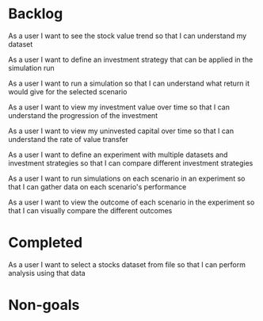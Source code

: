 # Backlog

As a user I want to see the stock value trend so that I can understand my dataset

As a user I want to define an investment strategy that can be applied in the simulation run

As a user I want to run a simulation so that I can understand what return it would give for the selected scenario

As a user I want to view my investment value over time so that I can understand the progression of the investment

As a user I want to view my uninvested capital over time so that I can understand the rate of value transfer

As a user I want to define an experiment with multiple datasets and investment strategies so that I can compare different investment strategies

As a user I want to run simulations on each scenario in an experiment so that I can gather data on each scenario's performance

As a user I want to view the outcome of each scenario in the experiment so that I can visually compare the different outcomes

# Completed

As a user I want to select a stocks dataset from file so that I can perform analysis using that data

# Non-goals
